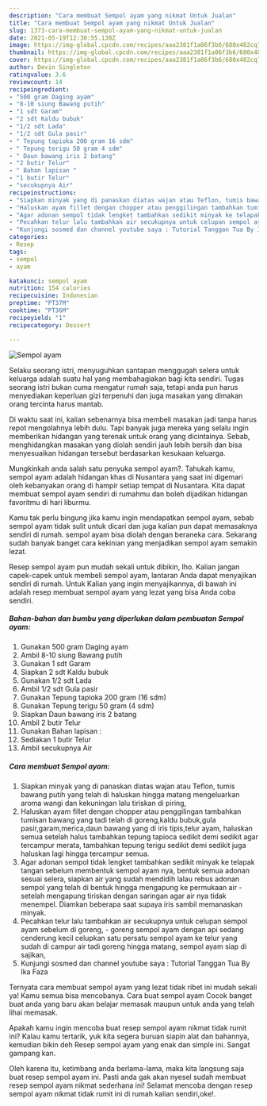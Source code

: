 ```yaml
---
description: "Cara membuat Sempol ayam yang nikmat Untuk Jualan"
title: "Cara membuat Sempol ayam yang nikmat Untuk Jualan"
slug: 1373-cara-membuat-sempol-ayam-yang-nikmat-untuk-jualan
date: 2021-05-19T12:30:55.138Z
image: https://img-global.cpcdn.com/recipes/aaa2381f1a06f3b6/680x482cq70/sempol-ayam-foto-resep-utama.jpg
thumbnail: https://img-global.cpcdn.com/recipes/aaa2381f1a06f3b6/680x482cq70/sempol-ayam-foto-resep-utama.jpg
cover: https://img-global.cpcdn.com/recipes/aaa2381f1a06f3b6/680x482cq70/sempol-ayam-foto-resep-utama.jpg
author: Devin Singleton
ratingvalue: 3.6
reviewcount: 14
recipeingredient:
- "500 gram Daging ayam"
- "8-10 siung Bawang putih"
- "1 sdt Garam"
- "2 sdt Kaldu bubuk"
- "1/2 sdt Lada"
- "1/2 sdt Gula pasir"
- " Tepung tapioka 200 gram 16 sdm"
- " Tepung terigu 50 gram 4 sdm"
- " Daun bawang iris 2 batang"
- "2 butir Telur"
- " Bahan lapisan "
- "1 butir Telur"
- "secukupnya Air"
recipeinstructions:
- "Siapkan minyak yang di panaskan diatas wajan atau Teflon, tumis bawang putih yang telah di haluskan hingga matang mengeluarkan aroma wangi dan kekuningan lalu tiriskan di piring,"
- "Haluskan ayam fillet dengan chopper atau penggilingan tambahkan tumisan bawang yang tadi telah di goreng,kaldu bubuk,gula pasir,garam,merica,daun bawang yang di iris tipis,telur ayam, haluskan semua setelah halus tambahkan tepung tapioca sedikit demi sedikit agar tercampur merata, tambahkan tepung terigu sedikit demi sedikit juga haluskan lagi hingga tercampur semua."
- "Agar adonan sempol tidak lengket tambahkan sedikit minyak ke telapak tangan sebelum membentuk sempol ayam nya, bentuk semua adonan sesuai selera, siapkan air yang sudah mendidih lalau rebus adonan sempol yang telah di bentuk hingga mengapung ke permukaan air setelah mengapung tiriskan dengan saringan agar air nya tidak menempel. Diamkan beberapa saat supaya iris sambil memanaskan minyak."
- "Pecahkan telur lalu tambahkan air secukupnya untuk celupan sempol ayam sebelum di goreng, goreng sempol ayam dengan api sedang cenderung kecil celupkan satu persatu sempol ayam ke telur yang sudah di campur air tadi goreng hingga matang, sempol ayam siap di sajikan,"
- "Kunjungi sosmed dan channel youtube saya : Tutorial Tanggan Tua By Ika Faza"
categories:
- Resep
tags:
- sempol
- ayam

katakunci: sempol ayam 
nutrition: 154 calories
recipecuisine: Indonesian
preptime: "PT37M"
cooktime: "PT36M"
recipeyield: "1"
recipecategory: Dessert

---
```



![Sempol ayam](https://img-global.cpcdn.com/recipes/aaa2381f1a06f3b6/680x482cq70/sempol-ayam-foto-resep-utama.jpg)

Selaku seorang istri, menyuguhkan santapan menggugah selera untuk keluarga adalah suatu hal yang membahagiakan bagi kita sendiri. Tugas seorang istri bukan cuma mengatur rumah saja, tetapi anda pun harus menyediakan keperluan gizi terpenuhi dan juga masakan yang dimakan orang tercinta harus mantab.

Di waktu  saat ini, kalian sebenarnya bisa membeli masakan jadi tanpa harus repot mengolahnya lebih dulu. Tapi banyak juga mereka yang selalu ingin memberikan hidangan yang terenak untuk orang yang dicintainya. Sebab, menghidangkan masakan yang diolah sendiri jauh lebih bersih dan bisa menyesuaikan hidangan tersebut berdasarkan kesukaan keluarga. 



Mungkinkah anda salah satu penyuka sempol ayam?. Tahukah kamu, sempol ayam adalah hidangan khas di Nusantara yang saat ini digemari oleh kebanyakan orang di hampir setiap tempat di Nusantara. Kita dapat membuat sempol ayam sendiri di rumahmu dan boleh dijadikan hidangan favoritmu di hari liburmu.

Kamu tak perlu bingung jika kamu ingin mendapatkan sempol ayam, sebab sempol ayam tidak sulit untuk dicari dan juga kalian pun dapat memasaknya sendiri di rumah. sempol ayam bisa diolah dengan beraneka cara. Sekarang sudah banyak banget cara kekinian yang menjadikan sempol ayam semakin lezat.

Resep sempol ayam pun mudah sekali untuk dibikin, lho. Kalian jangan capek-capek untuk membeli sempol ayam, lantaran Anda dapat menyajikan sendiri di rumah. Untuk Kalian yang ingin menyajikannya, di bawah ini adalah resep membuat sempol ayam yang lezat yang bisa Anda coba sendiri.

<!--inarticleads1-->

##### Bahan-bahan dan bumbu yang diperlukan dalam pembuatan Sempol ayam:

1. Gunakan 500 gram Daging ayam
1. Ambil 8-10 siung Bawang putih
1. Gunakan 1 sdt Garam
1. Siapkan 2 sdt Kaldu bubuk
1. Gunakan 1/2 sdt Lada
1. Ambil 1/2 sdt Gula pasir
1. Gunakan  Tepung tapioka 200 gram (16 sdm)
1. Gunakan  Tepung terigu 50 gram (4 sdm)
1. Siapkan  Daun bawang iris 2 batang
1. Ambil 2 butir Telur
1. Gunakan  Bahan lapisan :
1. Sediakan 1 butir Telur
1. Ambil secukupnya Air




<!--inarticleads2-->

##### Cara membuat Sempol ayam:

1. Siapkan minyak yang di panaskan diatas wajan atau Teflon, tumis bawang putih yang telah di haluskan hingga matang mengeluarkan aroma wangi dan kekuningan lalu tiriskan di piring,
1. Haluskan ayam fillet dengan chopper atau penggilingan tambahkan tumisan bawang yang tadi telah di goreng,kaldu bubuk,gula pasir,garam,merica,daun bawang yang di iris tipis,telur ayam, haluskan semua setelah halus tambahkan tepung tapioca sedikit demi sedikit agar tercampur merata, tambahkan tepung terigu sedikit demi sedikit juga haluskan lagi hingga tercampur semua.
1. Agar adonan sempol tidak lengket tambahkan sedikit minyak ke telapak tangan sebelum membentuk sempol ayam nya, bentuk semua adonan sesuai selera, siapkan air yang sudah mendidih lalau rebus adonan sempol yang telah di bentuk hingga mengapung ke permukaan air - setelah mengapung tiriskan dengan saringan agar air nya tidak menempel. Diamkan beberapa saat supaya iris sambil memanaskan minyak.
1. Pecahkan telur lalu tambahkan air secukupnya untuk celupan sempol ayam sebelum di goreng, - goreng sempol ayam dengan api sedang cenderung kecil celupkan satu persatu sempol ayam ke telur yang sudah di campur air tadi goreng hingga matang, sempol ayam siap di sajikan,
1. Kunjungi sosmed dan channel youtube saya : Tutorial Tanggan Tua By Ika Faza




Ternyata cara membuat sempol ayam yang lezat tidak ribet ini mudah sekali ya! Kamu semua bisa mencobanya. Cara buat sempol ayam Cocok banget buat anda yang baru akan belajar memasak maupun untuk anda yang telah lihai memasak.

Apakah kamu ingin mencoba buat resep sempol ayam nikmat tidak rumit ini? Kalau kamu tertarik, yuk kita segera buruan siapin alat dan bahannya, kemudian bikin deh Resep sempol ayam yang enak dan simple ini. Sangat gampang kan. 

Oleh karena itu, ketimbang anda berlama-lama, maka kita langsung saja buat resep sempol ayam ini. Pasti anda gak akan nyesel sudah membuat resep sempol ayam nikmat sederhana ini! Selamat mencoba dengan resep sempol ayam nikmat tidak rumit ini di rumah kalian sendiri,oke!.

